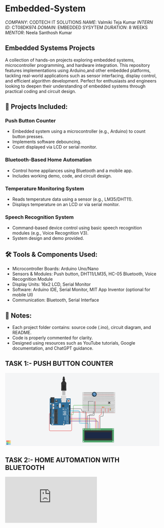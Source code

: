 # Embedded-System
*COMPANY*: CODTECH IT SOLUTIONS
*NAME*: Valmiki Teja Kumar
*INTERN ID*: CT08DK974
*DOMAIN*: EMBEDDED SYSYTEM
*DURATION*: 8 WEEKS
*MENTOR*: Neela Santhosh Kumar  

## Embedded Systems Projects
A collection of hands-on projects exploring embedded systems, microcontroller programming, and hardware integration. This repository features implementations using Arduino,and other embedded platforms, tackling real-world applications such as sensor interfacing, display control, and efficient algorithm development. Perfect for enthusiasts and engineers looking to deepen their understanding of embedded systems through practical coding and circuit design.

## 🚀 Projects Included:
### Push Button Counter
* Embedded system using a microcontroller (e.g., Arduino) to count button presses.
* Implements software debouncing.
* Count displayed via LCD or serial monitor.

### Bluetooth-Based Home Automation

* Control home appliances using Bluetooth and a mobile app.
* Includes working demo, code, and circuit design.

### Temperature Monitoring System

* Reads temperature data using a sensor (e.g., LM35/DHT11).
* Displays temperature on an LCD or via serial monitor.

### Speech Recognition System

* Command-based device control using basic speech recognition modules (e.g., Voice Recognition V3).
* System design and demo provided.

## 🛠️ Tools & Components Used:
* Microcontroller Boards: Arduino Uno/Nano
* Sensors & Modules: Push button, DHT11/LM35, HC-05 Bluetooth, Voice Recognition Module
* Display Units: 16x2 LCD, Serial Monitor
* Software: Arduino IDE, Serial Monitor, MIT App Inventor (optional for mobile UI)
* Communication: Bluetooth, Serial Interface

## 📁 Notes:
* Each project folder contains: source code (.ino), circuit diagram, and README.
* Code is properly commented for clarity.
* Designed using resources such as YouTube tutorials, Google documentation, and ChatGPT guidance.

## TASK 1:- PUSH BUTTON COUNTER
![image alt](https://github.com/Valmiki01/Embedded-System/blob/d581a2fc48114a5cb502e5329082b6eb852f2115/Embedded%20Systems%20Task_%201.png)
## TASK 2:-  HOME AUTOMATION WITH BLUETOOTH
![image alt](https://github.com/Valmiki01/Embedded-System/blob/aaf605a75b858048b6850cce2dd12a3d068fea37/TASK%202%20Circuit.pdf)
